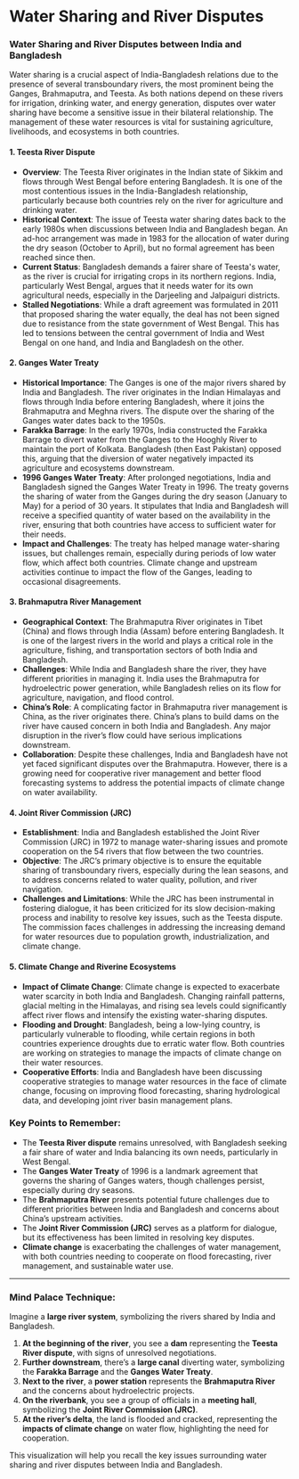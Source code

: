 # Water Sharing and River Disputes

### **Water Sharing and River Disputes between India and Bangladesh**

Water sharing is a crucial aspect of India-Bangladesh relations due to the presence of several transboundary rivers, the most prominent being the Ganges, Brahmaputra, and Teesta. As both nations depend on these rivers for irrigation, drinking water, and energy generation, disputes over water sharing have become a sensitive issue in their bilateral relationship. The management of these water resources is vital for sustaining agriculture, livelihoods, and ecosystems in both countries.

#### **1. Teesta River Dispute**
   - **Overview**: The Teesta River originates in the Indian state of Sikkim and flows through West Bengal before entering Bangladesh. It is one of the most contentious issues in the India-Bangladesh relationship, particularly because both countries rely on the river for agriculture and drinking water.
   - **Historical Context**: The issue of Teesta water sharing dates back to the early 1980s when discussions between India and Bangladesh began. An ad-hoc arrangement was made in 1983 for the allocation of water during the dry season (October to April), but no formal agreement has been reached since then.
   - **Current Status**: Bangladesh demands a fairer share of Teesta's water, as the river is crucial for irrigating crops in its northern regions. India, particularly West Bengal, argues that it needs water for its own agricultural needs, especially in the Darjeeling and Jalpaiguri districts.
   - **Stalled Negotiations**: While a draft agreement was formulated in 2011 that proposed sharing the water equally, the deal has not been signed due to resistance from the state government of West Bengal. This has led to tensions between the central government of India and West Bengal on one hand, and India and Bangladesh on the other.

#### **2. Ganges Water Treaty**
   - **Historical Importance**: The Ganges is one of the major rivers shared by India and Bangladesh. The river originates in the Indian Himalayas and flows through India before entering Bangladesh, where it joins the Brahmaputra and Meghna rivers. The dispute over the sharing of the Ganges water dates back to the 1950s.
   - **Farakka Barrage**: In the early 1970s, India constructed the Farakka Barrage to divert water from the Ganges to the Hooghly River to maintain the port of Kolkata. Bangladesh (then East Pakistan) opposed this, arguing that the diversion of water negatively impacted its agriculture and ecosystems downstream.
   - **1996 Ganges Water Treaty**: After prolonged negotiations, India and Bangladesh signed the Ganges Water Treaty in 1996. The treaty governs the sharing of water from the Ganges during the dry season (January to May) for a period of 30 years. It stipulates that India and Bangladesh will receive a specified quantity of water based on the availability in the river, ensuring that both countries have access to sufficient water for their needs.
   - **Impact and Challenges**: The treaty has helped manage water-sharing issues, but challenges remain, especially during periods of low water flow, which affect both countries. Climate change and upstream activities continue to impact the flow of the Ganges, leading to occasional disagreements.

#### **3. Brahmaputra River Management**
   - **Geographical Context**: The Brahmaputra River originates in Tibet (China) and flows through India (Assam) before entering Bangladesh. It is one of the largest rivers in the world and plays a critical role in the agriculture, fishing, and transportation sectors of both India and Bangladesh.
   - **Challenges**: While India and Bangladesh share the river, they have different priorities in managing it. India uses the Brahmaputra for hydroelectric power generation, while Bangladesh relies on its flow for agriculture, navigation, and flood control.
   - **China’s Role**: A complicating factor in Brahmaputra river management is China, as the river originates there. China’s plans to build dams on the river have caused concern in both India and Bangladesh. Any major disruption in the river’s flow could have serious implications downstream.
   - **Collaboration**: Despite these challenges, India and Bangladesh have not yet faced significant disputes over the Brahmaputra. However, there is a growing need for cooperative river management and better flood forecasting systems to address the potential impacts of climate change on water availability.

#### **4. Joint River Commission (JRC)**
   - **Establishment**: India and Bangladesh established the Joint River Commission (JRC) in 1972 to manage water-sharing issues and promote cooperation on the 54 rivers that flow between the two countries.
   - **Objective**: The JRC’s primary objective is to ensure the equitable sharing of transboundary rivers, especially during the lean seasons, and to address concerns related to water quality, pollution, and river navigation.
   - **Challenges and Limitations**: While the JRC has been instrumental in fostering dialogue, it has been criticized for its slow decision-making process and inability to resolve key issues, such as the Teesta dispute. The commission faces challenges in addressing the increasing demand for water resources due to population growth, industrialization, and climate change.

#### **5. Climate Change and Riverine Ecosystems**
   - **Impact of Climate Change**: Climate change is expected to exacerbate water scarcity in both India and Bangladesh. Changing rainfall patterns, glacial melting in the Himalayas, and rising sea levels could significantly affect river flows and intensify the existing water-sharing disputes.
   - **Flooding and Drought**: Bangladesh, being a low-lying country, is particularly vulnerable to flooding, while certain regions in both countries experience droughts due to erratic water flow. Both countries are working on strategies to manage the impacts of climate change on their water resources.
   - **Cooperative Efforts**: India and Bangladesh have been discussing cooperative strategies to manage water resources in the face of climate change, focusing on improving flood forecasting, sharing hydrological data, and developing joint river basin management plans.

### **Key Points to Remember**:
   - The **Teesta River dispute** remains unresolved, with Bangladesh seeking a fair share of water and India balancing its own needs, particularly in West Bengal.
   - The **Ganges Water Treaty** of 1996 is a landmark agreement that governs the sharing of Ganges waters, though challenges persist, especially during dry seasons.
   - The **Brahmaputra River** presents potential future challenges due to different priorities between India and Bangladesh and concerns about China’s upstream activities.
   - The **Joint River Commission (JRC)** serves as a platform for dialogue, but its effectiveness has been limited in resolving key disputes.
   - **Climate change** is exacerbating the challenges of water management, with both countries needing to cooperate on flood forecasting, river management, and sustainable water use.

---

### **Mind Palace Technique**:
Imagine a **large river system**, symbolizing the rivers shared by India and Bangladesh.

1. **At the beginning of the river**, you see a **dam** representing the **Teesta River dispute**, with signs of unresolved negotiations.
2. **Further downstream**, there’s a **large canal** diverting water, symbolizing the **Farakka Barrage** and the **Ganges Water Treaty**.
3. **Next to the river**, a **power station** represents the **Brahmaputra River** and the concerns about hydroelectric projects.
4. **On the riverbank**, you see a group of officials in a **meeting hall**, symbolizing the **Joint River Commission (JRC)**.
5. **At the river’s delta**, the land is flooded and cracked, representing the **impacts of climate change** on water flow, highlighting the need for cooperation.

This visualization will help you recall the key issues surrounding water sharing and river disputes between India and Bangladesh.